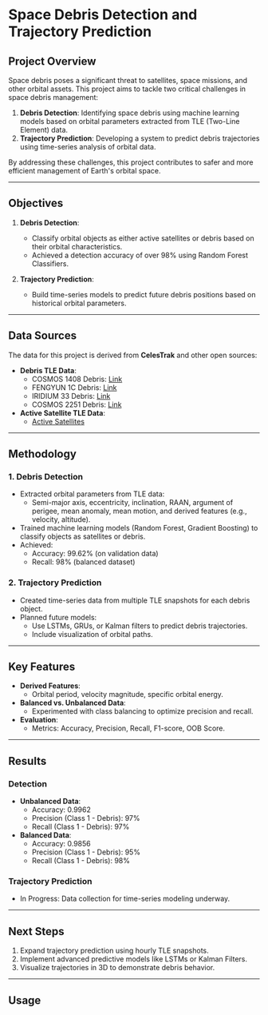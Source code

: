 # Space Debris Detection and Trajectory Prediction

## Project Overview

Space debris poses a significant threat to satellites, space missions, and other orbital assets. This project aims to tackle two critical challenges in space debris management:
1. **Debris Detection**: Identifying space debris using machine learning models based on orbital parameters extracted from TLE (Two-Line Element) data.
2. **Trajectory Prediction**: Developing a system to predict debris trajectories using time-series analysis of orbital data.

By addressing these challenges, this project contributes to safer and more efficient management of Earth's orbital space.

---

## Objectives

1. **Debris Detection**:
   - Classify orbital objects as either active satellites or debris based on their orbital characteristics.
   - Achieved a detection accuracy of over 98% using Random Forest Classifiers.

2. **Trajectory Prediction**:
   - Build time-series models to predict future debris positions based on historical orbital parameters.

---

## Data Sources

The data for this project is derived from **CelesTrak** and other open sources:
- **Debris TLE Data**:
  - COSMOS 1408 Debris: [Link](https://celestrak.org/NORAD/elements/gp.php?GROUP=cosmos-1408-debris&FORMAT=tle)
  - FENGYUN 1C Debris: [Link](https://celestrak.org/NORAD/elements/gp.php?GROUP=fengyun-1c-debris&FORMAT=tle)
  - IRIDIUM 33 Debris: [Link](https://celestrak.org/NORAD/elements/gp.php?GROUP=iridium-33-debris&FORMAT=tle)
  - COSMOS 2251 Debris: [Link](https://celestrak.org/NORAD/elements/gp.php?GROUP=cosmos-2251-debris&FORMAT=tle)
- **Active Satellite TLE Data**:
  - [Active Satellites](https://celestrak.org/NORAD/elements/gp.php?GROUP=active&FORMAT=tle)

---

## Methodology

### 1. **Debris Detection**
- Extracted orbital parameters from TLE data:
  - Semi-major axis, eccentricity, inclination, RAAN, argument of perigee, mean anomaly, mean motion, and derived features (e.g., velocity, altitude).
- Trained machine learning models (Random Forest, Gradient Boosting) to classify objects as satellites or debris.
- Achieved:
  - Accuracy: 99.62% (on validation data)
  - Recall: 98% (balanced dataset)

### 2. **Trajectory Prediction**
- Created time-series data from multiple TLE snapshots for each debris object.
- Planned future models:
  - Use LSTMs, GRUs, or Kalman filters to predict debris trajectories.
  - Include visualization of orbital paths.

---

## Key Features

- **Derived Features**:
  - Orbital period, velocity magnitude, specific orbital energy.
- **Balanced vs. Unbalanced Data**:
  - Experimented with class balancing to optimize precision and recall.
- **Evaluation**:
  - Metrics: Accuracy, Precision, Recall, F1-score, OOB Score.

---

## Results

### Detection
- **Unbalanced Data**:
  - Accuracy: 0.9962
  - Precision (Class 1 - Debris): 97%
  - Recall (Class 1 - Debris): 97%
- **Balanced Data**:
  - Accuracy: 0.9856
  - Precision (Class 1 - Debris): 95%
  - Recall (Class 1 - Debris): 98%

### Trajectory Prediction
- In Progress: Data collection for time-series modeling underway.

---

## Next Steps

1. Expand trajectory prediction using hourly TLE snapshots.
2. Implement advanced predictive models like LSTMs or Kalman Filters.
3. Visualize trajectories in 3D to demonstrate debris behavior.

---

## Usage

